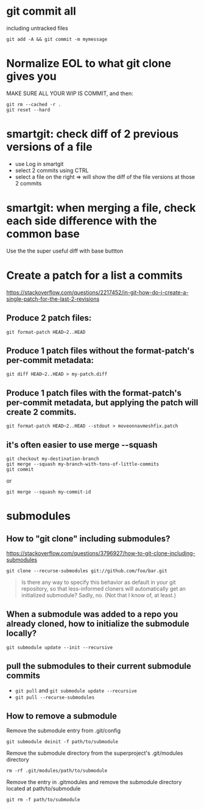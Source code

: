 # git commit all

including untracked files
```
git add -A && git commit -m mymessage
```


<!-------------------------------------------------------------------------------------------------------->

# Normalize EOL to what git clone gives you

MAKE SURE ALL YOUR WIP IS COMMIT, and then:
```
git rm --cached -r .
git reset --hard
```


<!-------------------------------------------------------------------------------------------------------->

# smartgit: check diff of 2 previous versions of a file

- use Log in smartgit
- select 2 commits using CTRL
- select a file on the right
=> will show the diff of the file versions at those 2 commits 

# smartgit: when merging a file, check each side difference with the common base

Use the the super useful diff with base buttton


<!-------------------------------------------------------------------------------------------------------->

# Create a patch for a list a commits

https://stackoverflow.com/questions/2217452/in-git-how-do-i-create-a-single-patch-for-the-last-2-revisions

## Produce 2 patch files:
`git format-patch HEAD~2..HEAD`

## Produce 1 patch files without the format-patch's per-commit metadata:
`git diff HEAD~2..HEAD > my-patch.diff`

## Produce 1 patch files with the format-patch's per-commit metadata, but applying the patch will create 2 commits.
`git format-patch HEAD~2..HEAD --stdout > moveonnavmeshfix.patch`

## it's often easier to use merge --squash
```
git checkout my-destination-branch
git merge --squash my-branch-with-tons-of-little-commits
git commit
```
or
```
git merge --squash my-commit-id
```

<!-------------------------------------------------------------------------------------------------------->

# submodules

<!------------------------------------------------------>
## How to "git clone" including submodules?

https://stackoverflow.com/questions/3796927/how-to-git-clone-including-submodules

`git clone --recurse-submodules git://github.com/foo/bar.git`

> Is there any way to specify this behavior as default in your git repository, so that less-informed cloners will automatically get an initialized submodule?
> Sadly, no. (Not that I know of, at least.)

<!------------------------------------------------------>
## When a submodule was added to a repo you already cloned, how to initialize the submodule locally?

`git submodule update --init --recursive`

<!------------------------------------------------------>
## pull the submodules to their current submodule commits

- `git pull` and `git submodule update --recursive`
- `git pull --recurse-submodules`


<!------------------------------------------------------>
## How to remove a submodule

Remove the submodule entry from .git/config

`git submodule deinit -f path/to/submodule`

Remove the submodule directory from the superproject's .git/modules directory

`rm -rf .git/modules/path/to/submodule`

Remove the entry in .gitmodules and remove the submodule directory located at path/to/submodule

`git rm -f path/to/submodule`
